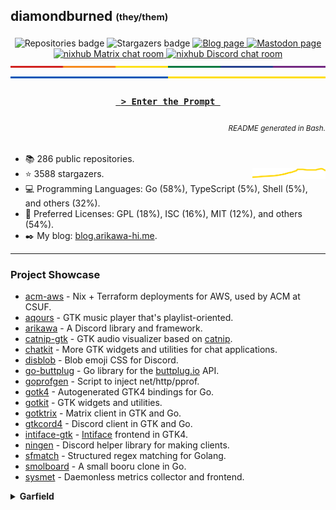 ## diamondburned <sub><sup>(they/them)</sup></sub>

<p align="center">
	<img alt="Repositories badge" src="https://img.shields.io/badge/Public%20Repositories-286-%23248eb7" />
	<img alt="Stargazers badge" src="https://img.shields.io/badge/Stargazers-3588-%23bf5d2f" />
	<a href="https://b.libdb.so">
		<img alt="Blog page" src="https://img.shields.io/badge/Blog-b.libdb.so-%23f7a8b8?style=flat" />
	</a>
	<a rel="me" href="https://hachyderm.io/@diamond">
		<img alt="Mastodon page" src="https://img.shields.io/mastodon/follow/109299500694025394?color=%23064898&domain=https%3A%2F%2Fhachyderm.io&label=Mastodon%3A%20hachyderm.io&logo=mastodon&logoColor=%235da7ff&style=flat-square" />
	</a>
	<a href="https://matrix.to/#/#nixhub-home:matrix.org">
		<img alt="nixhub Matrix chat room" src="https://img.shields.io/matrix/nixhub-home:matrix.org?color=%23222&label=nixhub&logo=Matrix&logoColor=white" />
	</a>
	<a href="https://discord.gg/hnzYamS">
		<img alt="nixhub Discord chat room" src="https://img.shields.io/discord/118456055842734083?color=%23738ADB&label=nixhub&logo=Discord&logoColor=white" />
	</a>
	<br>
	<img alt="A thin strip of the Pride Flag" src="static/rainbow-strip.svg" />
	<img alt="A thin strip of the flag of Ukraine" src="static/ukraine.svg" />
</p>

<h3 align="center">
	<a href="https://libdb.so">
		<code> &gt; Enter the Prompt </code>
	</a>
</h3>

<h6 align="right">
	<sub>README generated in Bash.</sub>
</h6>

- 📚️ 286 public repositories.
- ⭐️ 3588 stargazers. <img align="right" alt="Stars graph" src="sparklines/stargazers.svg" height="18px" />
- 💻️ Programming Languages: Go (58%), TypeScript (5%), Shell (5%), and others (32%).
- 📃️ Preferred Licenses: GPL (18%), ISC (16%), MIT (12%), and others (54%).
- ✒️ My blog: [blog.arikawa-hi.me](https://blog.arikawa-hi.me/).

---

### Project Showcase

- [acm-aws](https://github.com/diamondburned/acm-aws) - Nix + Terraform deployments for AWS, used by ACM at CSUF.
- [aqours](https://github.com/diamondburned/aqours) - GTK music player that's playlist-oriented.
- [arikawa](https://github.com/diamondburned/arikawa) - A Discord library and framework.
- [catnip-gtk](https://github.com/diamondburned/catnip-gtk) - GTK audio visualizer based on [catnip](https://github.com/noriah/catnip).
- [chatkit](https://github.com/diamondburned/chatkit) - More GTK widgets and utilities for chat applications.
- [disblob](https://github.com/diamondburned/disblob) - Blob emoji CSS for Discord.
- [go-buttplug](https://github.com/diamondburned/go-buttplug) - Go library for the [buttplug.io](https://buttplug-spec.docs.buttplug.io/) API.
- [goprofgen](https://github.com/diamondburned/goprofgen) - Script to inject net/http/pprof.
- [gotk4](https://github.com/diamondburned/gotk4) - Autogenerated GTK4 bindings for Go.
- [gotkit](https://github.com/diamondburned/gotkit) - GTK widgets and utilities.
- [gotktrix](https://github.com/diamondburned/gotktrix) - Matrix client in GTK and Go.
- [gtkcord4](https://github.com/diamondburned/gtkcord4) - Discord client in GTK and Go.
- [intiface-gtk](https://github.com/diamondburned/intiface-gtk) - [Intiface](https://github.com/intiface/intiface-cli-rs) frontend in GTK4.
- [ningen](https://github.com/diamondburned/ningen) - Discord helper library for making clients.
- [sfmatch](https://github.com/diamondburned/sfmatch) - Structured regex matching for Golang.
- [smolboard](https://github.com/diamondburned/smolboard) - A small booru clone in Go.
- [sysmet](https://github.com/diamondburned/sysmet) - Daemonless metrics collector and frontend.

<details>
<summary><b>Garfield</b></summary>

![garfield](static/garfield.png)

I don't know what you expected.
</details>
